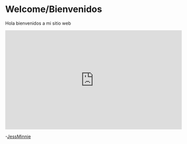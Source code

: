 <!DOCTYPE html>
<html lang="es">
<head>
    <meta charset="utf-8"/>
    <meta http-equiv="x-ua-compatible" content="ie=edge">
    <title>JessMinnie </title>
</head>
<body>
<h1>Welcome/Bienvenidos</h1>
<p>Hola bienvenidos a mi sitio web</p>
<iframe width="560" height="315" src="https://www.youtube.com/watch?v=Ty5997SxNKI&t=269s" title="YouTube video jess" frameborder="0" allow="accelerometer; autoplay; clipboard-write; encrypted-media; gyroscope; picture-in-picture" allowfullscreen></iframe>
<p>-<a href="https://jessminnie.com" target="_blank">JessMinnie</a></p>
</body>
</html>
